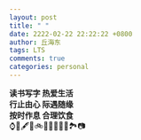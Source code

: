 ```yaml
---
layout: post
title: " "
date: 2222-02-22 22:22:22 +0800
author: 丘海东 
tags: LTS
comments: true
categories: personal
---
```

**读书写字    热爱生活**  
**行止由心    际遇随缘**  
**按时作息    合理饮食**  
⌚️📖️🖋️🏀️🚲️🚉️🎼️🍉️🍳️🍵️🏞️📷️
